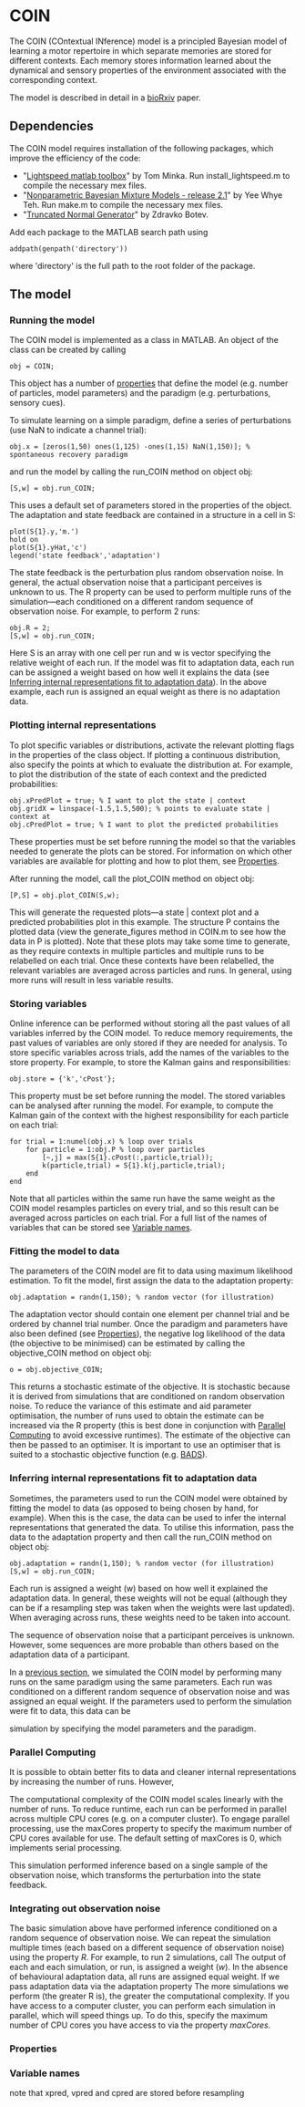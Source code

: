 # COIN

The COIN (COntextual INference) model is a principled Bayesian model of learning a motor repertoire in which separate memories are stored for different contexts. Each memory stores information learned about the dynamical and sensory properties of the environment associated with the corresponding context.

The model is described in detail in a [bioRxiv](https://www.biorxiv.org/content/10.1101/2020.11.23.394320v1) paper.

## Dependencies

The COIN model requires installation of the following packages, which improve the efficiency of the code:

- "[Lightspeed matlab toolbox](https://github.com/tminka/lightspeed)" by Tom Minka. Run install_lightspeed.m to compile the necessary mex files.
- "[Nonparametric Bayesian Mixture Models - release 2.1](http://www.stats.ox.ac.uk/~teh/software.html)" by Yee Whye Teh. Run make.m to compile the necessary mex files.
- "[Truncated Normal Generator](https://web.maths.unsw.edu.au/~zdravkobotev/)" by Zdravko Botev.

Add each package to the MATLAB search path using 
```
addpath(genpath('directory'))
```
where 'directory' is the full path to the root folder of the package.

## The model

### Running the model

The COIN model is implemented as a class in MATLAB. An object of the class can be created by calling
```
obj = COIN;
```
This object has a number of [properties](#properties) that define the model (e.g. number of particles, model parameters) and the paradigm (e.g. perturbations, sensory cues).

To simulate learning on a simple paradigm, define a series of perturbations (use NaN to indicate a channel trial):
```
obj.x = [zeros(1,50) ones(1,125) -ones(1,15) NaN(1,150)]; % spontaneous recovery paradigm
```
and run the model by calling the run_COIN method on object obj:
```
[S,w] = obj.run_COIN;
```
This uses a default set of parameters stored in the properties of the object. The adaptation and state feedback are contained in a structure in a cell in S:
```
plot(S{1}.y,'m.')
hold on
plot(S{1}.yHat,'c')
legend('state feedback','adaptation')
```
The state feedback is the perturbation plus random observation noise. In general, the actual observation noise that a participant perceives is unknown to us. The R property can be used to perform multiple runs of the simulation&mdash;each conditioned on a different random sequence of observation noise. For example, to perform 2 runs:
```
obj.R = 2;
[S,w] = obj.run_COIN;
```
Here S is an array with one cell per run and w is vector specifying the relative weight of each run. If the model was fit to adaptation data, each run can be assigned a weight based on how well it explains the data (see [Inferring internal representations fit to adaptation data](#inferring-internal-representations-fit-to-adaptation-data)). In the above example, each run is assigned an equal weight as there is no adaptation data. 

### Plotting internal representations

To plot specific variables or distributions, activate the relevant plotting flags in the properties of the class object. If plotting a continuous distribution, also specify the points at which to evaluate the distribution at. For example, to plot the distribution of the state of each context and the predicted probabilities:
```
obj.xPredPlot = true; % I want to plot the state | context
obj.gridX = linspace(-1.5,1.5,500); % points to evaluate state | context at
obj.cPredPlot = true; % I want to plot the predicted probabilities
```
These properties must be set before running the model so that the variables needed to generate the plots can be stored. For information on which other variables are available for plotting and how to plot them, see [Properties](#properties).

After running the model, call the plot_COIN method on object obj:
```
[P,S] = obj.plot_COIN(S,w);
```
This will generate the requested plots&mdash;a state | context plot and a predicted probabilities plot in this example. The structure P contains the plotted data (view the generate_figures method in COIN.m to see how the data in P is plotted). Note that these plots may take some time to generate, as they require contexts in multiple particles and multiple runs to be relabelled on each trial. Once these contexts have been relabelled, the relevant variables are averaged across particles and runs. In general, using more runs will result in less variable results.

### Storing variables

Online inference can be performed without storing all the past values of all variables inferred by the COIN model. To reduce memory requirements, the past values of variables are only stored if they are needed for analysis. To store specific variables across trials, add the names of the variables to the store property. For example, to store the Kalman gains and responsibilities:
```
obj.store = {'k','cPost'};
```
This property must be set before running the model. The stored variables can be analysed after running the model. For example, to compute the Kalman gain of the context with the highest responsibility for each particle on each trial:
```
for trial = 1:numel(obj.x) % loop over trials
    for particle = 1:obj.P % loop over particles
        [~,j] = max(S{1}.cPost(:,particle,trial));
        k(particle,trial) = S{1}.k(j,particle,trial);
    end
end
```
Note that all particles within the same run have the same weight as the COIN model resamples particles on every trial, and so this result can be averaged across particles on each trial. For a full list of the names of variables that can be stored see [Variable names](#variable-names).

### Fitting the model to data

The parameters of the COIN model are fit to data using maximum likelihood estimation. To fit the model, first assign the data to the adaptation property:
```
obj.adaptation = randn(1,150); % random vector (for illustration)
```
The adaptation vector should contain one element per channel trial and be ordered by channel trial number. Once the paradigm and parameters have also been defined (see [Properties](#properties)), the negative log likelihood of the data (the objective to be minimised) can be estimated by calling the objective_COIN method on object obj:
```
o = obj.objective_COIN;
```
This returns a stochastic estimate of the objective. It is stochastic because it is derived from simulations that are conditioned on random observation noise. To reduce the variance of this estimate and aid parameter optimisation, the number of runs used to obtain the estimate can be increased via the R property (this is best done in conjunction with [Parallel Computing](#parallel-computing) to avoid excessive runtimes). The estimate of the objective can then be passed to an optimiser. It is important to use an optimiser that is suited to a stochastic objective function (e.g. [BADS](https://github.com/lacerbi/bads)).

### Inferring internal representations fit to adaptation data

Sometimes, the parameters used to run the COIN model were obtained by fitting the model to data (as opposed to being chosen by hand, for example). When this is the case, the data can be used to infer the internal representations that generated the data. To utilise this information, pass the data to the adaptation property and then call the run_COIN method on object obj:
```
obj.adaptation = randn(1,150); % random vector (for illustration)
[S,w] = obj.run_COIN;
```
Each run is assigned a weight (w) based on how well it explained the adaptation data. In general, these weights will not be equal (although they can be if a resampling step was taken when the weights were last updated). When averaging across runs, these weights need to be taken into account.


The sequence of observation noise that a participant perceives is unknown. However, some sequences are more probable than others based on the adaptation data of a participant.

In a [previous section](#running-the-model), we simulated the COIN model by performing many runs on the same paradigm using the same parameters. Each run was conditioned on a different random sequence of observation noise and was assigned an equal weight. If the parameters used to perform the simulation were fit to data, this data can be

simulation by specifying the model parameters and the paradigm. 

### Parallel Computing

It is possible to obtain better fits to data and cleaner internal representations by increasing the number of runs. However, 

The computational complexity of the COIN model scales linearly with the number of runs. To reduce runtime, each run can be performed in parallel across multiple CPU cores (e.g. on a computer cluster). To engage parallel processing, use the maxCores property to specify the maximum number of CPU cores available for use. The default setting of maxCores is 0, which implements serial processing.

This simulation performed inference based on a single sample of the observation noise, which transforms the perturbation into the state feedback. 

### Integrating out observation noise
The basic simulation above have performed inference conditioned on a random sequence of observation noise.
We can repeat the simulation multiple times (each based on a different sequence of observation noise) using the property *R*. For example, to run 2 simulations, call
The output of each and each simulation, or run, is assigned a weight (*w*). In the absence of behavioural adaptation data, all runs are assigned equal weight. If we pass adaptation data via the adaptation property
The more simulations we perform (the greater R is), the greater the computational complexity. If you have access to a computer cluster, you can perform each simulation in parallel, which will speed things up. To do this, specify the maximum number of CPU cores you have access to via the property *maxCores*.

### Properties

### Variable names

note that xpred, vpred and cpred are stored before resampling


